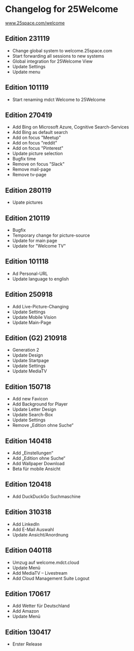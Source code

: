 # Changelog for 25Welcome
www.25space.com/welcome

## Edition 231119
- Change global system to welcome.25space.com
- Start forwarding all sessions to new systems
- Global integration for 25Welcome View
- Update Settings
- Update menu

## Edition 101119
- Start renaming mdct Welcome to 25Welcome


## Edition 270419
- Add Bing on Microsoft Azure, Cognitive Search-Services
- Add Bing as default search
- Add on focus "Meetup"
- Add on focus "reddit"
- Add on focus "Pinterest"
- Update picture selection
- Bugfix time
- Remove on focus "Slack"
- Remove mail-page
- Remove tv-page


## Edition 280119
- Upate pictures


## Edition 210119
- Bugfix
- Temporary change for picture-source
- Update for main page
- Update for "Welcome TV"


## Edition 101118
- Ad Personal-URL
- Update language to english


## Edition 250918

- Add Live-Picture-Changing
- Update Settings
- Update Mobile Vision
- Update Main-Page


## Edition (G2) 210918

- Generation 2
- Update Design
- Update Startpage
- Update Settings
- Update MediaTV
 

## Edition 150718

- Add new Favicon
- Add Background for Player
- Update Letter Design
- Update Search-Box
- Update Settings
- Remove „Edition ohne Suche“
 

## Edition 140418

- Add „Einstellungen“
- Add „Edition ohne Suche“
- Add Wallpaper Download
- Beta für mobile Ansicht
 

## Edition 120418

- Add DuckDuckGo Suchmaschine
 

## Edition 310318

- Add LinkedIn
- Add E-Mail Auswahl
- Update Ansicht/Anordnung
 

## Edition 040118

- Umzug auf welcome.mdct.cloud
- Update Menü
- Add MediaTV – Livestream
- Add Cloud Management Suite Logout
 

## Edition 170617

- Add Wetter für Deutschland
- Add Amazon
- Update Menü
 

## Edition 130417

- Erster Release
